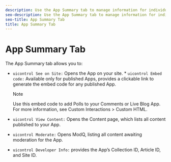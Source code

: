 ```yaml
---
description: Use the App Summary tab to manage information for individual Apps.
seo-description: Use the App Summary tab to manage information for individual Apps.
seo-title: App Summary Tab
title: App Summary Tab
---
```


# App Summary Tab

The App Summary tab allows you to:

* `uicontrol See on Site:` Opens the App on your site.
  *
  `uicontrol Embed code:` Available only for published Apps, provides a clickable link to generate the embed code for any published App.
  
  >[!NOTE]
  >
  >Use this embed code to add Polls to your Comments or Live Blog App. For more information, see Custom Interactions &gt; Custom HTML.
  
* `uicontrol View Content:` Opens the Content page, which lists all content published to your App.
* `uicontrol Moderate:` Opens ModQ, listing all content awaiting moderation for the App.
* `uicontrol Developer Info:` provides the App’s Collection ID, Article ID, and Site ID.
